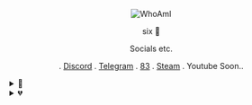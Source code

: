 <p align="center">
  <img
src="https://media.discordapp.net/attachments/788476349265608734/793996765183213650/2e93ceb15c58480879d348b43f908743.gif" alt="WhoAmI">
</p>

<p align="center">
    six 🎸
<p align="center">
Socials etc.
<p align="center">
   .
   <a href="https://discord.com/users/755217098183016488">Discord</a>
   .
   <a href="https://t.me/unwizz">Telegram</a>
   .
   <a href="https://discord.gg/83">83</a>
   .
   <a href="https://steamcommunity.com/id/Discordians">Steam</a>
   .
   Youtube Soon..
</p>

<details>
  <summary>🎸</summary>
  <img src="https://github-readme-stats.vercel.app/api/top-langs/?username=unwizz&show_icons=true&layout=compact&theme=nightowl" alt="fax">
</details>

<details>
  <summary>💔</summary>
  <img src="https://github-readme-stats.vercel.app/api?username=unwizz&theme=nightowl&show_icons=true" alt="fax">
</details>
